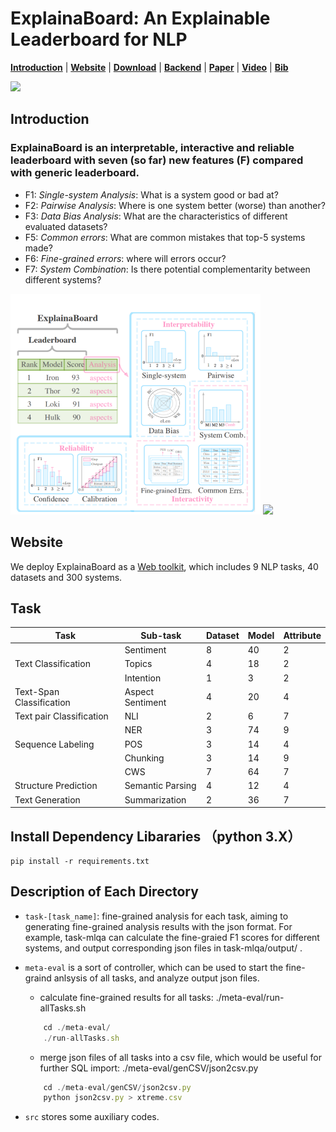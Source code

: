 # ExplainaBoard: An Explainable Leaderboard for NLP

[**Introduction**](##introduction) | 
[**Website**](#website) |
[**Download**](#download-system-output) |
[**Backend**](#test-your-results) |
[**Paper**](https://arxiv.org/pdf/2104.06387.pdf) |
[**Video**](https://www.youtube.com/watch?v=3X6NgpbN_GU) |
[**Bib**](http://explainaboard.nlpedia.ai/explainaboard.bib)


<img src="./fig/logo-full-v2.png" width="800" class="center">

## Introduction
### ExplainaBoard is an interpretable, interactive and reliable leaderboard with seven (so far) new features (F) compared with generic leaderboard.
* F1: *Single-system Analysis*: What is a system good or bad at?
* F2: *Pairwise Analysis*: Where is one system better (worse) than another?
* F3: *Data Bias Analysis*: What are the characteristics of different evaluated datasets?
* F5: *Common errors*: What are common mistakes that top-5 systems made?
* F6: *Fine-grained errors*: where will errors occur?
* F7: *System Combination*: Is there potential complementarity between different systems?


<img src="./fig/intro.png" width="400" class="center">

<img src="./fig/demo.gif" width="800" class="center">




## Website
We deploy ExplainaBoard as a [Web toolkit](http://explainaboard.nlpedia.ai/), which includes 9 NLP tasks, 
40 datasets and 300 systems. 

## Task 

| Task                     | Sub-task         | Dataset | Model | Attribute | 
|--------------------------|------------------|---------|-------|-----------|  
|				           | Sentiment		  | 8       | 40    | 2         |
| Text Classification      | Topics           | 4       | 18    | 2         |
|					       | Intention        | 1       | 3     | 2         |
| Text-Span Classification | Aspect Sentiment | 4       | 20    | 4         |
| Text pair Classification | NLI              | 2       | 6     | 7         |
|                          | NER              | 3       | 74    | 9         |
| Sequence Labeling	       | POS              | 3       | 14    | 4         |	
| 					       | Chunking         | 3       | 14    | 9         |
| 					       | CWS              | 7       | 64    | 7         |
| Structure Prediction     | Semantic Parsing | 4       | 12    | 4         | 
| Text Generation          | Summarization    | 2       | 36    | 7         | 


 ## Install Dependency Libararies （python 3.X）
```
pip install -r requirements.txt
```

## Description of Each Directory
* `task-[task_name]`: fine-grained analysis for each task, 
  aiming to generating fine-grained analysis results with the json format.
  For example, task-mlqa can calculate the fine-graied F1 scores for different systems,
  and output corresponding json files in task-mlqa/output/ .
  
* `meta-eval` is a sort of controller, which can be used to start the fine-graind anlsysis of all
tasks, and analyze output json files.

    - calculate fine-grained results for all tasks: ./meta-eval/run-allTasks.sh
    ```js
        cd ./meta-eval/
        ./run-allTasks.sh
     ```
  
    - merge json files of all tasks into a csv file, which would be useful for further SQL import:
    ./meta-eval/genCSV/json2csv.py
  
    ```js
        cd ./meta-eval/genCSV/json2csv.py
        python json2csv.py > xtreme.csv
    ```

* `src` stores some auxiliary codes.
